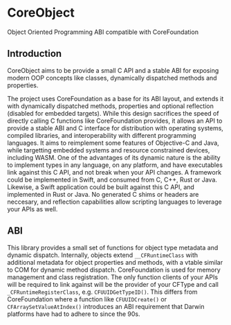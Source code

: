 # CoreObject
Object Oriented Programming ABI compatible with CoreFoundation

## Introduction

CoreObject aims to be provide a small C API and a stable ABI for exposing modern OOP concepts like classes, dynamically dispatched methods and properties.

The project uses CoreFoundation as a base for its ABI layout, and extends it with dynamically dispatched methods, properties and optional reflection (disabled for embedded targets). While this design sacrifices the speed of directly calling C functions like CoreFoundation provides, it allows an API to provide a stable ABI and C interface for distribution with operating systems, compiled libraries, and interoperability with different programming languages. It aims to reimplement some features of Objective-C and Java, while targetting embedded systems and resource constrained devices, including WASM. One of the advantages of its dynamic nature is the ability to implement types in any language, on any platform, and have executables link against this C API, and not break when your API changes. A framework could be implemented in Swift, and consumed from C, C++, Rust or Java. Likewise, a Swift application could be built against this C API, and implemented in Rust or Java. No generated C shims or headers are neccesary, and reflection capabilities allow scripting languages to leverage your APIs as well. 

## ABI

This library provides a small set of functions for object type metadata and dynamic dispatch. Internally, objects extend `__CFRuntimeClass` with additional metadata for object properties and methods, with a vtable similar to COM for dynamic method dispatch. CoreFoundation is used for memory management and class registration. The only function clients of your APIs will be required to link against will be the provider of your CFType and call `_CFRuntimeRegisterClass`, e.g. `CFUUIDGetTypeID()`. This differs from CoreFoundation where a function like `CFUUIDCreate()` or `CFArraySetValueAtIndex()` introduces an ABI requirement that Darwin platforms have had to adhere to since the 90s.
